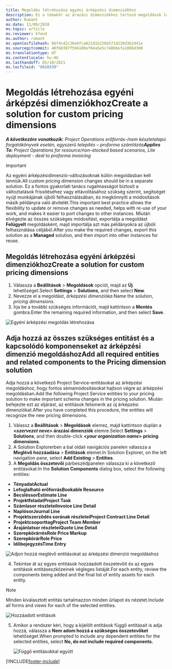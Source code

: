 ```yaml
---
title: Megoldás létrehozása egyéni árképzési dimenziókhoz
description: Ez a témakör az árazási dimenziókhoz tartozó megoldások létrehozásáról nyújt információt.
author: Rumant
ms.date: 11/09/2020
ms.topic: article
ms.reviewer: kfend
ms.author: rumant
ms.openlocfilehash: 86f4cd2c26ebfca621d1b226b571d220d3b2441e
ms.sourcegitcommit: 40f68387f594180af64a5e5c748b6efa188bd300
ms.translationtype: HT
ms.contentlocale: hu-HU
ms.lasthandoff: 05/10/2021
ms.locfileid: "6010339"
---
```

# <a name="create-a-solution-for-custom-pricing-dimensions"></a><span data-ttu-id="3c5a3-103">Megoldás létrehozása egyéni árképzési dimenziókhoz</span><span class="sxs-lookup"><span data-stu-id="3c5a3-103">Create a solution for custom pricing dimensions</span></span>

 <span data-ttu-id="3c5a3-104">_**A következőre vonatkozik:** Project Operations erőforrás-/nem készletalapú forgatókönyvek esetén, egyszerű telepítés – proforma számlázás_</span><span class="sxs-lookup"><span data-stu-id="3c5a3-104">_**Applies To:** Project Operations for resource/non-stocked based scenarios, Lite deployment - deal to proforma invoicing_</span></span> 

>[!IMPORTANT]
><span data-ttu-id="3c5a3-105">Az egyéni árképzésidimenzió-változásoknak külön megoldásban kell lenniük.</span><span class="sxs-lookup"><span data-stu-id="3c5a3-105">All custom pricing dimension changes should be in a separate solution.</span></span> <span data-ttu-id="3c5a3-106">Ez a fontos gyakorlati tanács rugalmasságot biztosít a változtatások frissítéséhez vagy eltávolításához szükség szerint, segítséget nyújt munkájának újbóli felhasználásában, és megkönnyíti a módosítások másik példányra való átvitelét.</span><span class="sxs-lookup"><span data-stu-id="3c5a3-106">This important best practice allows the flexibility to update or remove changes as needed, helps with re-use of your work, and makes it easier to port changes to other instances.</span></span> <span data-ttu-id="3c5a3-107">Miután elvégezte az összes szükséges módosítást, exportálja a megoldást **Felügyelt** megoldásként, majd importálja azt más példányokra az újbóli felhasználása céljából.</span><span class="sxs-lookup"><span data-stu-id="3c5a3-107">After you make the required changes, export this solution as a **Managed** solution, and then import into other instances for reuse.</span></span>

## <a name="create-a-solution-for-custom-pricing-dimensions"></a><span data-ttu-id="3c5a3-108">Megoldás létrehozása egyéni árképzési dimenziókhoz</span><span class="sxs-lookup"><span data-stu-id="3c5a3-108">Create a solution for custom pricing dimensions</span></span>

1.  <span data-ttu-id="3c5a3-109">Válassza a **Beállítások** > **Megoldások** opciót, majd az **Új** lehetőséget.</span><span class="sxs-lookup"><span data-stu-id="3c5a3-109">Select **Settings** > **Solutions**, and then select **New**.</span></span>
2.  <span data-ttu-id="3c5a3-110">Nevezze el a megoldást, *<your organization name> árképzési dimenzióka*.</span><span class="sxs-lookup"><span data-stu-id="3c5a3-110">Name the solution, *<your organization name> pricing dimensions*.</span></span>
3. <span data-ttu-id="3c5a3-111">Írja be a további szükséges információt, majd kattintson a **Mentés** gombra.</span><span class="sxs-lookup"><span data-stu-id="3c5a3-111">Enter the remaining required information, and then select **Save**.</span></span>

  ![Egyéni árképzési megoldás létrehozása](./media/Creation-of-custom-pricing-dimension-solution.png)
 
## <a name="add-all-required-entities-and-related-components-to-the-pricing-dimension-solution"></a><span data-ttu-id="3c5a3-113">Adja hozzá az összes szükséges entitást és a kapcsolódó komponenseket az árképzési dimenzió megoldáshoz</span><span class="sxs-lookup"><span data-stu-id="3c5a3-113">Add all required entities and related components to the Pricing dimension solution</span></span>

<span data-ttu-id="3c5a3-114">Adja hozzá a következő Project Service-entitásokat az árképzési megoldáshoz, hogy fontos sémamódosításokat hajtson végre az árképzési megoldásban.</span><span class="sxs-lookup"><span data-stu-id="3c5a3-114">Add the following Project Service entities to your pricing solution to make important schema changes in the pricing solution.</span></span> <span data-ttu-id="3c5a3-115">Miután befejezte ezt az eljárást, az entitások felismerik az új árképzési dimenziókat.</span><span class="sxs-lookup"><span data-stu-id="3c5a3-115">After you have completed this procedure, the entities will recognize the new pricing dimensions.</span></span>

1.  <span data-ttu-id="3c5a3-116">Válassz a **Beállítások** > **Megoldások** elemez, majd kattintson duplán a **<*szervezet neve*> árazási dimenziók** elemre.</span><span class="sxs-lookup"><span data-stu-id="3c5a3-116">Select **Settings** > **Solutions**, and then double-click **<*your organization name*> pricing dimensions**.</span></span>
2.  <span data-ttu-id="3c5a3-117">A Solution Explorerben a bal oldali navigációs panelen válassza a **Meglévő hozzáadása** > **Entitások** elemet.</span><span class="sxs-lookup"><span data-stu-id="3c5a3-117">In Solution Explorer, on the left navigation pane, select **Add Existing** > **Entities**.</span></span>
3.  <span data-ttu-id="3c5a3-118">A **Megoldás összetevői** párbeszédpanelen válassza ki a következő entitásokat:</span><span class="sxs-lookup"><span data-stu-id="3c5a3-118">In the **Solution Components** dialog box, select the following entities:</span></span>
 
   - <span data-ttu-id="3c5a3-119">**Tényadat**</span><span class="sxs-lookup"><span data-stu-id="3c5a3-119">**Actual**</span></span>
   - <span data-ttu-id="3c5a3-120">**Lefoglalható erőforrás**</span><span class="sxs-lookup"><span data-stu-id="3c5a3-120">**Bookable Resource**</span></span>
   - <span data-ttu-id="3c5a3-121">**Becsléssor**</span><span class="sxs-lookup"><span data-stu-id="3c5a3-121">**Estimate Line**</span></span>
   - <span data-ttu-id="3c5a3-122">**Projektfeladat**</span><span class="sxs-lookup"><span data-stu-id="3c5a3-122">**Project Task**</span></span>
   - <span data-ttu-id="3c5a3-123">**Számlasor részletei**</span><span class="sxs-lookup"><span data-stu-id="3c5a3-123">**Invoice Line Detail**</span></span>
   - <span data-ttu-id="3c5a3-124">**Naplósor**</span><span class="sxs-lookup"><span data-stu-id="3c5a3-124">**Journal Line**</span></span>
   - <span data-ttu-id="3c5a3-125">**Projektszerződés sorának részletei**</span><span class="sxs-lookup"><span data-stu-id="3c5a3-125">**Project Contract Line Detail**</span></span>
   - <span data-ttu-id="3c5a3-126">**Projektcsoporttag**</span><span class="sxs-lookup"><span data-stu-id="3c5a3-126">**Project Team Member**</span></span>
   - <span data-ttu-id="3c5a3-127">**Árajánlatsor részletei**</span><span class="sxs-lookup"><span data-stu-id="3c5a3-127">**Quote Line Detail**</span></span>
   - <span data-ttu-id="3c5a3-128">**Szerepkörárrés**</span><span class="sxs-lookup"><span data-stu-id="3c5a3-128">**Role Price Markup**</span></span>
   - <span data-ttu-id="3c5a3-129">**Szerepkörár**</span><span class="sxs-lookup"><span data-stu-id="3c5a3-129">**Role Price**</span></span>
   - <span data-ttu-id="3c5a3-130">**Időbejegyzés**</span><span class="sxs-lookup"><span data-stu-id="3c5a3-130">**Time Entry**</span></span>
 
   ![Adjon hozzá meglévő entitásokat az árképzési dimenzió megoldáshoz](./media/Existing-entities-to-PD-solution.png)
 
 4. <span data-ttu-id="3c5a3-132">Tekintse át az egyes entitások hozzáadott összetevőit és az egyes entitások entitáseszközeinek végleges listáját.</span><span class="sxs-lookup"><span data-stu-id="3c5a3-132">For each entity, review the components being added and the final list of entity assets for each entity.</span></span> 

   >[!NOTE]
   > <span data-ttu-id="3c5a3-133">Minden kiválasztott entitás tartalmazzon minden űrlapot és nézetet.</span><span class="sxs-lookup"><span data-stu-id="3c5a3-133">Include all forms and views for each of the selected entities.</span></span>

  ![Hozzáadott entitások](./media/solution-component-selection.png)


5.  <span data-ttu-id="3c5a3-135">Amikor a rendszer kéri, hogy a kijelölt entitások függő entitásait is adja hozzá, válassza a **Nem adom hozzá a szükséges összetevőket** lehetőséget.</span><span class="sxs-lookup"><span data-stu-id="3c5a3-135">When prompted to include any dependent entities for the selected entities, select **No, do not include required components.**</span></span>

    ![Függő entitásokkal együtt](./media/Do-not-include-required.png)


[!INCLUDE[footer-include](../includes/footer-banner.md)]